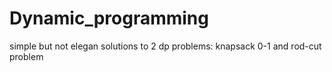 # Dynamic_programming

simple but not elegan solutions to 2 dp problems: knapsack 0-1 and rod-cut problem 
